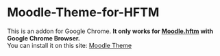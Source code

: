 # Moodle-Theme-for-HFTM
This is an addon for Google Chrome. **It only works for  [Moodle.hftm](https://moodle.hftm.ch/ "to moodle.hftm.ch") with Google Chrome Browser.**  
You can install it on this site: [Moodle Theme](https://chrome.google.com/webstore/detail/moodle-theme/ikmpideofmfgbdgjbepjcbajhalbbdja?hl=de "Google-Webstore")
